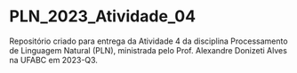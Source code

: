 # PLN_2023_Atividade_04
Repositório criado para entrega da Atividade 4 da disciplina Processamento de Linguagem Natural (PLN), ministrada pelo Prof. Alexandre Donizeti Alves na UFABC em 2023-Q3.
